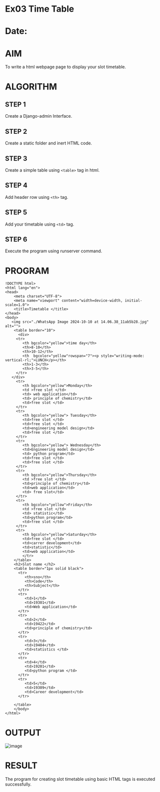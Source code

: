 # Ex03 Time Table
# Date:
# AIM
To write a html webpage page to display your slot timetable.

# ALGORITHM
## STEP 1
Create a Django-admin Interface.

## STEP 2
Create a static folder and inert HTML code.

## STEP 3
Create a simple table using `<table>` tag in html.

## STEP 4
Add header row using `<th>` tag.

## STEP 5
Add your timetable using `<td>` tag.

## STEP 6
Execute the program using runserver command.

# PROGRAM
```
!DOCTYPE html>
<html lang="en">
<head>
    <meta charset="UTF-8">
    <meta name="viewport" content="width=device-width, initial-scale=1.0">
    <title>Timetable </title>
</head>
<body>
   <img src="./WhatsApp Image 2024-10-10 at 14.06.38_11ab5b28.jpg" alt="">
    <table border="10">
      <div>
     <tr>
        <th bgcolor="yellow">time day</th>
        <th>8-10</th>
        <th>10-12</th>
        <th  bgcolor="yellow"rowspan="7"><p style="writing-mode: vertical-rl;">LUNCH</p></th>
        <th>1-3</th>
        <th>3-5</th>
     </tr>
   </div>
     <tr>
        <th bgcolor="yellow">Monday</th>
        <td >free slot </td>
        <td> web application</td>
        <td> principle of chemistry</td>
        <td>free slot </td>
     </tr>
     <tr>
        <th bgcolor="yellow"> Tuesday</th>
        <td>free slot </td>
        <td>free slot </td>
        <td>engineering model design</td>
        <td>free slot </td>
     </tr>
     <tr>
        <th bgcolor="yellow"> Wednesday</th>
        <td>Engineering model design</td>
        <td> python program</td>
        <td>free slot </td>
        <td>free slot </td>
     </tr>
     <tr>
        <th bgcolor="yellow">Thursday</th>
        <td >free slot </td>
        <td>principle of chemistry</td>
        <td>web application</td>
        <td> free slot</td>
     </tr>
     <tr>
        <th bgcolor="yellow">Friday</th>
        <td >free slot </td>
        <td> statistic</td>
        <td>python program</td>
        <td>free slot </td>
     </tr>
     <tr>
        <th bgcolor="yellow">Saturday</th>
        <td>free slot </td>
        <td>carrer development</td>
        <td>statistic</td>
        <td>web application</td>
        </tr>
    </table>
    <h2>Slot name </h2>
    <table border="1px solid black">
      <tr>
         <th>sno</th>
         <th>Code</th>
         <th>Subject</th>
      </tr>
      <tr>
         <td>1</td>
         <td>19301</td>
         <td>Web application</td>
      </tr>
      <tr>
         <td>2</td>
         <td>19422</td>
         <td>principle of chemistry</td>
      </tr>
      <tr>
         <td>3</td>
         <td>19404</td>
         <td>statistics </td>
      </tr>
      <tr>
         <td>4</td>
         <td>19201</td>
         <td>python program </td>
      </tr>
      <tr>
         <td>5</td>
         <td>19309</td>
         <td>Career development</td>
      </tr>

    </table>
    </body>
</html>       
```
# OUTPUT
![image](https://github.com/user-attachments/assets/74045643-987d-49d8-b582-81749323806e)

# RESULT
The program for creating slot timetable using basic HTML tags is executed successfully.
